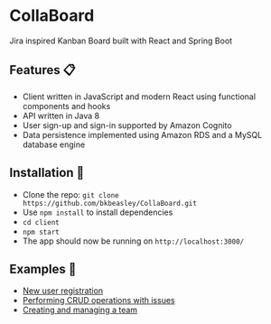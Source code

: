 # CollaBoard
Jira inspired Kanban Board built with React and Spring Boot

## Features :clipboard:
* Client written in JavaScript and modern React using functional components and hooks
* API written in Java 8
* User sign-up and sign-in supported by Amazon Cognito
* Data persistence implemented using Amazon RDS and a MySQL database engine 

## Installation :hammer:
* Clone the repo: `git clone https://github.com/bkbeasley/CollaBoard.git`
* Use `npm install` to install dependencies
* `cd client`
* `npm start`
* The app should now be running on `http://localhost:3000/`

## Examples :link:
* [New user registration](https://raw.githubusercontent.com/bkbeasley/CollaBoard/master/images/demo/registration_demo.gif?token=AF7VSEZRRG3GBGIAMRYZUC27JGELO "New user registration demo")
* [Performing CRUD operations with issues](https://raw.githubusercontent.com/bkbeasley/CollaBoard/master/images/demo/crud_demo.gif?token=AF7VSEZTW55FZHCX2RXALHK7JGCZG "CRUD demo")
* [Creating and managing a team](https://raw.githubusercontent.com/bkbeasley/CollaBoard/master/images/demo/team_demo.gif?token=AF7VSE3GTMH6W3DZTZP5E6C7JGEP2 "New team demo") 
